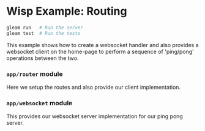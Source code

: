 # Wisp Example: Routing

```sh
gleam run   # Run the server
gleam test  # Run the tests
```

This example shows how to create a websocket handler and also provides a
websocket client on the home-page to perform a sequence of 'ping/pong'
operations between the two.

### `app/router` module

Here we setup the routes and also provide our client implementation.

### `app/websocket` module

This provides our websocket server implementation for our ping pong server.
